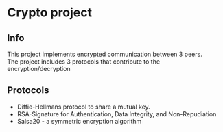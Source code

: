 # Crypto project

## Info
This project implements encrypted communication between 3 peers.<br />
The project includes 3 protocols that contribute to the encryption/decryption

## Protocols
* Diffie-Hellmans protocol to share a mutual key.
* RSA-Signature for Authentication, Data Integrity, and Non-Repudiation
* Salsa20 - a symmetric encryption algorithm
